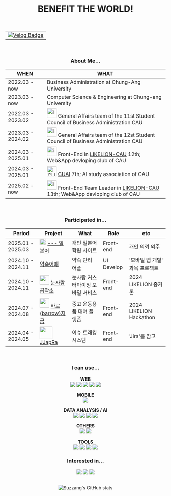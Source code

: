 <div align="center">
  
  <h1>BENEFIT THE WORLD!</h1>
  <br/>


<!-----------------------------------------sns 표------------------------------------------>
<table>
  <tr>
    <td>
      <a href="https://velog.io/@suzzang2/posts">
        <img src="https://img.shields.io/badge/VELOG-20C997?style=for-the-badge&logo=VELOG&logoColor=white" alt="Velog Badge" />
      </a>
    </td>
<!--     <td>
      <a href="https://www.instagram.com/forsxygrave">
        <img src="https://img.shields.io/badge/INSTAGRAM-E4405F?style=for-the-badge&logo=instagram&logoColor=white" alt="Instagram Badge" />
      </a>
    </td> -->
  </tr>
</table>
<br/>
  
  <h3>About Me...</h3>

  | WHEN | WHAT |
  | ------------ | ------------- |
  | 2022.03 - now| Business Administration at Chung-Ang University |
  | 2023.03 - now| Computer Science & Engineering at Chung-ang University |
  | 2022.03 - 2023.02 | <img width="30px" alt="image" src="https://github.com/user-attachments/assets/958a9fdb-7684-4d31-a01e-2700db704066" /> General Affairs team of the 11st Student Council of Business Administration CAU |
  | 2023.03 - 2024.02 | <img width="30px" alt="image" src="https://github.com/user-attachments/assets/958a9fdb-7684-4d31-a01e-2700db704066" /> General Affairs team of the 12st Student Council of Business Administration CAU |
  | 2024.03 - 2025.01| <img width="30px" alt="image" src="https://github.com/user-attachments/assets/1f2b3d2b-fdc4-42c9-a561-6e1faee52a97" /> Front-End in [LIKELION-CAU](https://cau-likelion.org/) 12th; Web&App devloping club of CAU |
  | 2024.03 - 2025.01 | <img width="30" alt="CUAI_logo" src="https://github.com/user-attachments/assets/abaf9b89-bb88-47c2-8dc1-e4467b71ffb1" /> [CUAI](https://www.cuai.kr/) 7th; AI study association of CAU |
  | 2025.02 - now| <img width="30px" alt="image" src="https://github.com/user-attachments/assets/1f2b3d2b-fdc4-42c9-a561-6e1faee52a97" /> Front-End Team Leader in [LIKELION-CAU](https://cau-likelion.org/) 13th; Web&App devloping club of CAU |

  <br/>
  


<h3>Participated in... </h3>

|Period|Project|What|Role|etc
|---|---|---|---|---|
| 2025.01 - 2025.03 | <img width="20px" src="https://github.com/user-attachments/assets/6587a6cd-5e0d-4b05-9780-94678d4606d6"> [--- 일본어](https://github.com/JapaneseAcademy/FrontEnd) | 개인 일본어 학원 사이트 | Front-end | 개인 의뢰 외주 |
| 2024.10 - 2024.11 | [약속어때](https://github.com/wo0gA/woogafront) | 약속 관리 어플 | UI Develop | '모바일 앱 개발' 과목 프로젝트 |
| 2024.10 - 2024.11 | <img src='https://github.com/user-attachments/assets/1167c0b9-229b-4590-9406-3da3f9932f16' width='30px'> [눈사람 공작소](https://github.com/wo0gA/woogafront) | 눈사람 커스터마이징 모바일 서비스 | Front-end | 2024 LIKELION 중커톤 |
| 2024.07 - 2024.08 |<img src='https://github.com/user-attachments/assets/ed192116-54e5-422a-9ea2-5292f01f2e90' width='30px'> [바로(barrow)지금](https://github.com/wo0gA/woogafront) | 중고 운동용품 대여 플랫폼 | Front-end | 2024 LIKELION Hackathon |
| 2024.04 - 2024.05 | <img src='https://github.com/user-attachments/assets/34d75681-973d-4fc0-9997-335d4cebaf04' width='40px'> [JJapRa](https://github.com/CAU-SE-12king/JJAPRA_Front) | 이슈 트래킹 시스템 | Front-end| 'Jira'를 참고 |

<br/>

<h3>I can use...</h3>

**WEB** <br/>
<img src="https://img.shields.io/badge/HTML5-E34F26?style=for-the-badge&logo=HTML5&logoColor=white"/>
<img src="https://img.shields.io/badge/CSS3-1572B6?style=for-the-badge&logo=CSS3&logoColor=white"/>
<img src="https://img.shields.io/badge/REACT-61DAFB?style=for-the-badge&logo=REACT&logoColor=white"/>
<img src="https://img.shields.io/badge/JAVASCRIPT-F7DF1E?style=for-the-badge&logo=JAVASCRIPT&logoColor=black"/>
<img src="https://img.shields.io/badge/TYPESCRIPT-3178C6?style=for-the-badge&logo=TYPESCRIPT&logoColor=white"/>
<br>

**MOBILE** <br/>
<img src="https://img.shields.io/badge/ReactNative-222222?style=for-the-badge&logo=React&logoColor=white"/>
<br>

**DATA ANALYSIS / AI** <br/>
<img src="https://img.shields.io/badge/PYTHON-3776AB?style=for-the-badge&logo=PYTHON&logoColor=white"/>
<img src="https://img.shields.io/badge/NUMPY-013243?style=for-the-badge&logo=NUMPY&logoColor=white"/>
<img src="https://img.shields.io/badge/PANDAS-150458?style=for-the-badge&logo=PANDAS&logoColor=white"/>
<img src="https://img.shields.io/badge/SCIKIT LEARN-013243?style=for-the-badge&logo=scikitlearn&logoColor=white"/>
<br>

**OTHERS** <br/>
<img src="https://img.shields.io/badge/C-A8B9CC?style=for-the-badge&logo=C&logoColor=white"/>  <img src="https://img.shields.io/badge/c++-00599C?style=for-the-badge&logo=c%2B%2B&logoColor=white"/>
<br>

**TOOLS** <br/>
<img src="https://img.shields.io/badge/FIGMA-F24E1E?style=for-the-badge&logo=FIGMA&logoColor=white"/>
<img src="https://img.shields.io/badge/NOTION-000000?style=for-the-badge&logo=NOTION&logoColor=white"/>
<img src="https://img.shields.io/badge/SLACK-4A154B?style=for-the-badge&logo=SLACK&logoColor=white"/>
<img src="https://img.shields.io/badge/DISCORD-5865F2?style=for-the-badge&logo=DISCORD&logoColor=white"/>
<br/>

 
<h3>Interested in...</h3>

<img src="https://img.shields.io/badge/SWIFT-F05138?style=for-the-badge&logo=SWIFT&logoColor=white"/>
<img src="https://img.shields.io/badge/ADOBE PHOTOSHOP-31A8FF?style=for-the-badge&logo=adobephotoshop&logoColor=white"/>
<img src="https://img.shields.io/badge/ADOBE PREMIER PRO-9999FF?style=for-the-badge&logo=adobepremierepro&logoColor=white"/>

<br/>
<br/>

![Suzzang's GitHub stats](https://github-readme-stats.vercel.app/api?username=suzzang2&theme=swift&show_icons=true&rank_icon=github)

</div>
